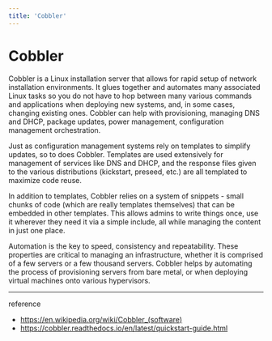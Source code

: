 ```yaml
---
title: 'Cobbler'
---
```

# Cobbler

Cobbler is a Linux installation server that allows for rapid setup of network installation environments. It glues together and automates many associated Linux tasks so you do not have to hop between many various commands and applications when deploying new systems, and, in some cases, changing existing ones. Cobbler can help with provisioning, managing DNS and DHCP, package updates, power management, configuration management orchestration.

Just as configuration management systems rely on templates to simplify updates, so to does Cobbler. Templates are used extensively for management of services like DNS and DHCP, and the response files given to the various distributions (kickstart, preseed, etc.) are all templated to maximize code reuse.

In addition to templates, Cobbler relies on a system of snippets - small chunks of code (which are really templates themselves) that can be embedded in other templates. This allows admins to write things once, use it wherever they need it via a simple include, all while managing the content in just one place.

Automation is the key to speed, consistency and repeatability. These properties are critical to managing an infrastructure, whether it is comprised of a few servers or a few thousand servers. Cobbler helps by automating the process of provisioning servers from bare metal, or when deploying virtual machines onto various hypervisors.

---
reference
- https://en.wikipedia.org/wiki/Cobbler_(software)
- https://cobbler.readthedocs.io/en/latest/quickstart-guide.html